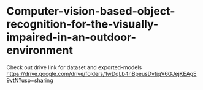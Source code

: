 # Computer-vision-based-object-recognition-for-the-visually-impaired-in-an-outdoor-environment

Check out drive link for dataset and exported-models
https://drive.google.com/drive/folders/1wDqLb4nBpeusDvtjqV6GJejKEAgE9vtN?usp=sharing
